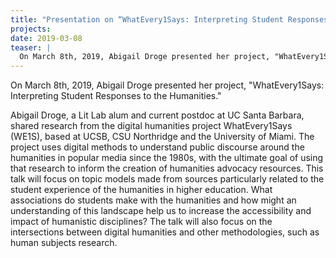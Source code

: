 ```yaml
---
title: "Presentation on “WhatEvery1Says: Interpreting Student Responses to the Humanities”"
projects: 
date: 2019-03-08
teaser: |
  On March 8th, 2019, Abigail Droge presented her project, "WhatEvery1Says: Interpreting Student Responses to the Humanities."
---
```


On March 8th, 2019, Abigail Droge presented her project, "WhatEvery1Says: Interpreting Student Responses to the Humanities."

Abigail Droge, a Lit Lab alum and current postdoc at UC Santa Barbara, shared research from the digital humanities project WhatEvery1Says (WE1S), based at UCSB, CSU Northridge and the University of Miami. The project uses digital methods to understand public discourse around the humanities in popular media since the 1980s, with the ultimate goal of using that research to inform the creation of humanities advocacy resources. This talk will focus on topic models made from sources particularly related to the student experience of the humanities in higher education. What associations do students make with the humanities and how might an understanding of this landscape help us to increase the accessibility and impact of humanistic disciplines? The talk will also focus on the intersections between digital humanities and other methodologies, such as human subjects research.